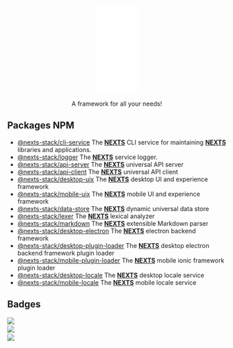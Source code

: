 <div align="center">
    <img src="readme/nexts-logo.svg" alt="nexts-logo" width="100" height="200" />
</div>

<p align="center">A framework for all your needs!</p>

[//]: # (TODO: Use typed-emitter for all event emitters in all packages)

## Packages NPM
 - [@nexts-stack/cli-service](https://www.npmjs.com/package/@nexts-stack/cli-service) The <ins>**NEXTS**</ins> CLI service for maintaining <ins>**NEXTS**</ins> libraries and applications.
 - [@nexts-stack/logger](https://www.npmjs.com/package/@nexts-stack/logger) The <ins>**NEXTS**</ins> service logger.
 - [@nexts-stack/api-server](https://www.npmjs.com/package/@nexts-stack/api-server) The <ins>**NEXTS**</ins> universal API server
 - [@nexts-stack/api-client](https://www.npmjs.com/package/@nexts-stack/api-client) The <ins>**NEXTS**</ins> universal API client
 - [@nexts-stack/desktop-uix](https://www.npmjs.com/package/@nexts-stack/desktop-uix) The <ins>**NEXTS**</ins> desktop UI and experience framework
 - [@nexts-stack/mobile-uix](https://www.npmjs.com/package/@nexts-stack/mobile-uix) The <ins>**NEXTS**</ins> mobile UI and experience framework
 - [@nexts-stack/data-store](https://www.npmjs.com/package/@nexts-stack/data-store) The <ins>**NEXTS**</ins> dynamic universal data store
 - [@nexts-stack/lexer](https://www.npmjs.com/package/@nexts-stack/lexer) The <ins>**NEXTS**</ins> lexical analyzer
 - [@nexts-stack/markdown](https://www.npmjs.com/package/@nexts-stack/markdown) The <ins>**NEXTS**</ins> extensible Markdown parser
 - [@nexts-stack/desktop-electron](https://www.npmjs.com/package/@nexts-stack/desktop-electron) The <ins>**NEXTS**</ins> electron backend framework
 - [@nexts-stack/desktop-plugin-loader](https://www.npmjs.com/package/@nexts-stack/desktop-plugin-loader) The <ins>**NEXTS**</ins> desktop electron backend framework plugin loader
 - [@nexts-stack/mobile-plugin-loader](https://www.npmjs.com/package/@nexts-stack/mobile-plugin-loader) The <ins>**NEXTS**</ins> mobile ionic framework plugin loader
 - [@nexts-stack/desktop-locale](https://www.npmjs.com/package/@nexts-stack/desktop-locale) The <ins>**NEXTS**</ins> desktop locale service
 - [@nexts-stack/mobile-locale](https://www.npmjs.com/package/@nexts-stack/mobile-locale) The <ins>**NEXTS**</ins> mobile locale service

## Badges
![](https://tokei.rs/b1/github/skylixgh/nexts) <br />
![](https://img.shields.io/discord/909547196762959902) <br />
![](https://img.shields.io/github/stars/skylixgh/nexts) <br />
